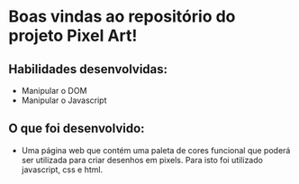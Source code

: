 # Boas vindas ao repositório do projeto Pixel Art!

## Habilidades desenvolvidas:

- Manipular o DOM
- Manipular o Javascript

## O que foi desenvolvido:

- Uma página web que contém uma paleta de cores funcional que poderá ser utilizada para criar desenhos em pixels. Para isto foi utilizado javascript, css e html.
